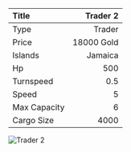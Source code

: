 |Title        | Trader 2
|:-|-:
|Type         | Trader               
|Price        | 18000 Gold    
|Islands      | Jamaica
|Hp           | 500
|Turnspeed    | 0.5
|Speed        | 5
|Max Capacity | 6
|Cargo Size   | 4000

![Trader 2](../assets/img/trader.png)